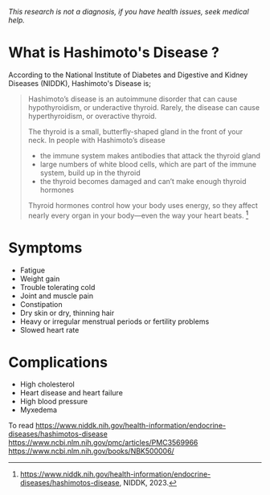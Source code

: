 *This research is not a diagnosis, if you have health issues, seek medical help.*

# What is Hashimoto's Disease ?

According to the National Institute of Diabetes and Digestive and Kidney Diseases (NIDDK), Hashimoto's Disease is;

> Hashimoto’s disease is an autoimmune disorder that can cause hypothyroidism, or underactive thyroid. Rarely, the disease can cause hyperthyroidism, or overactive thyroid.
>
> The thyroid is a small, butterfly-shaped gland in the front of your neck. In people with Hashimoto’s disease
>
> - the immune system makes antibodies that attack the thyroid gland
> - large numbers of white blood cells, which are part of the immune system, build up in the thyroid
> - the thyroid becomes damaged and can’t make enough thyroid hormones
>
> Thyroid hormones control how your body uses energy, so they affect nearly every organ in your body—even the way your heart beats. [^1]

# Symptoms

- Fatigue
- Weight gain
- Trouble tolerating cold
- Joint and muscle pain
- Constipation
- Dry skin or dry, thinning hair
- Heavy or irregular menstrual periods or fertility problems
- Slowed heart rate

# Complications

- High cholesterol
- Heart disease and heart failure
- High blood pressure
- Myxedema


To read
https://www.niddk.nih.gov/health-information/endocrine-diseases/hashimotos-disease
https://www.ncbi.nlm.nih.gov/pmc/articles/PMC3569966
https://www.ncbi.nlm.nih.gov/books/NBK500006/


[^1]: https://www.niddk.nih.gov/health-information/endocrine-diseases/hashimotos-disease, NIDDK, 2023.
